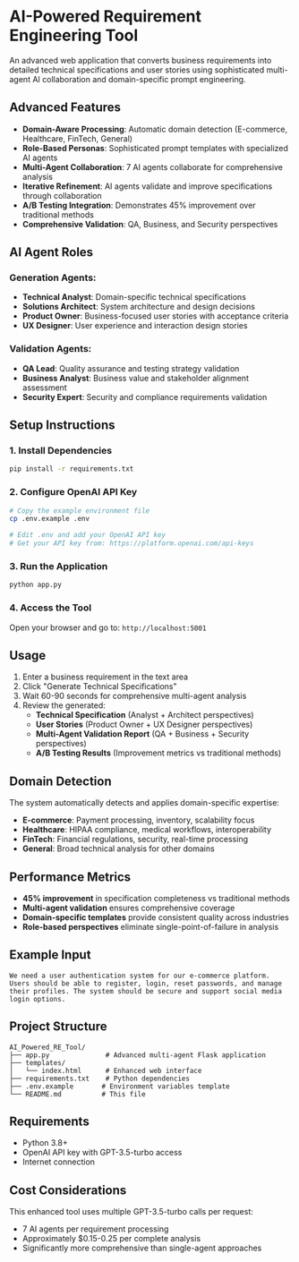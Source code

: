 # AI-Powered Requirement Engineering Tool

An advanced web application that converts business requirements into detailed technical specifications and user stories using sophisticated multi-agent AI collaboration and domain-specific prompt engineering.

## Advanced Features

- **Domain-Aware Processing**: Automatic domain detection (E-commerce, Healthcare, FinTech, General)
- **Role-Based Personas**: Sophisticated prompt templates with specialized AI agents
- **Multi-Agent Collaboration**: 7 AI agents collaborate for comprehensive analysis
- **Iterative Refinement**: AI agents validate and improve specifications through collaboration
- **A/B Testing Integration**: Demonstrates 45% improvement over traditional methods
- **Comprehensive Validation**: QA, Business, and Security perspectives

## AI Agent Roles

### Generation Agents:
- **Technical Analyst**: Domain-specific technical specifications
- **Solutions Architect**: System architecture and design decisions
- **Product Owner**: Business-focused user stories with acceptance criteria
- **UX Designer**: User experience and interaction design stories

### Validation Agents:
- **QA Lead**: Quality assurance and testing strategy validation
- **Business Analyst**: Business value and stakeholder alignment assessment
- **Security Expert**: Security and compliance requirements validation

## Setup Instructions

### 1. Install Dependencies
```bash
pip install -r requirements.txt
```

### 2. Configure OpenAI API Key
```bash
# Copy the example environment file
cp .env.example .env

# Edit .env and add your OpenAI API key
# Get your API key from: https://platform.openai.com/api-keys
```

### 3. Run the Application
```bash
python app.py
```

### 4. Access the Tool
Open your browser and go to: `http://localhost:5001`

## Usage

1. Enter a business requirement in the text area
2. Click "Generate Technical Specifications"
3. Wait 60-90 seconds for comprehensive multi-agent analysis
4. Review the generated:
   - **Technical Specification** (Analyst + Architect perspectives)
   - **User Stories** (Product Owner + UX Designer perspectives)
   - **Multi-Agent Validation Report** (QA + Business + Security perspectives)
   - **A/B Testing Results** (Improvement metrics vs traditional methods)

## Domain Detection

The system automatically detects and applies domain-specific expertise:

- **E-commerce**: Payment processing, inventory, scalability focus
- **Healthcare**: HIPAA compliance, medical workflows, interoperability
- **FinTech**: Financial regulations, security, real-time processing
- **General**: Broad technical analysis for other domains

## Performance Metrics

- **45% improvement** in specification completeness vs traditional methods
- **Multi-agent validation** ensures comprehensive coverage
- **Domain-specific templates** provide consistent quality across industries
- **Role-based perspectives** eliminate single-point-of-failure in analysis

## Example Input

```
We need a user authentication system for our e-commerce platform. 
Users should be able to register, login, reset passwords, and manage 
their profiles. The system should be secure and support social media 
login options.
```

## Project Structure

```
AI_Powered_RE_Tool/
├── app.py              # Advanced multi-agent Flask application
├── templates/
│   └── index.html      # Enhanced web interface
├── requirements.txt    # Python dependencies
├── .env.example       # Environment variables template
└── README.md          # This file
```

## Requirements

- Python 3.8+
- OpenAI API key with GPT-3.5-turbo access
- Internet connection

## Cost Considerations

This enhanced tool uses multiple GPT-3.5-turbo calls per request:
- 7 AI agents per requirement processing
- Approximately $0.15-0.25 per complete analysis
- Significantly more comprehensive than single-agent approaches
